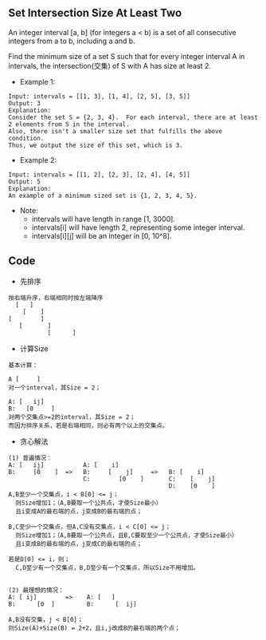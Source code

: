 ## Set Intersection Size At Least Two
An integer interval [a, b] (for integers a < b) is a set of all consecutive integers from a to b, including a and b.

Find the minimum size of a set S such that for every integer interval A in intervals, the intersection(交集) of S with A has size at least 2.

 - Example 1:

```
Input: intervals = [[1, 3], [1, 4], [2, 5], [3, 5]]
Output: 3
Explanation:
Consider the set S = {2, 3, 4}.  For each interval, there are at least 2 elements from S in the interval.
Also, there isn't a smaller size set that fulfills the above condition.
Thus, we output the size of this set, which is 3.

```

 - Example 2:

```
Input: intervals = [[1, 2], [2, 3], [2, 4], [4, 5]]
Output: 5
Explanation:
An example of a minimum sized set is {1, 2, 3, 4, 5}.
```

 - Note:
    - intervals will have length in range [1, 3000].
    - intervals[i] will have length 2, representing some integer interval.
    - intervals[i][j] will be an integer in [0, 10^8].

## Code

 - 先排序

```
按右端升序，右端相同时按左端降序
  [   ]
    [    ]
[        ]
   [       ]
           [      ]

```

 - 计算Size

```
基本计算：

A [     ]
对一个interval，其Size = 2；

A: [   ij]
B:   [0     ]
对两个交集点>=2的interval，其Size = 2；
而因为排序关系，若是右端相同，则必有两个以上的交集点。
```

 - 贪心解法

```
(1) 普遍情况：
A: [   ij]           A: [    i]
B:     [0    ]  =>   B:     [    j]     =>   B: [    i]   
                     C:        [0    ]       C:    [    j]
                                             D:    [0    ]
A,B至少一个交集点，i < B[0] <= j；
  则Size增加1；（A,B要取一个公共点，才使Size最小）
  且i变成A的最右端的点，j变成B的最右端的点；

B,C至少一个交集点，但A,C没有交集点，i < C[0] <= j；
  则Size增加1；（A,B要取一个公共点，且B,C要取至少一个公共点，才使Size最小）
  且i变成B的最右端的点，j变成C的最右端的点；

若是D[0] <= i，则；
  C,D至少有一个交集点，B,D至少有一个交集点，所以Size不用增加。


(2) 最理想的情况：
A: [ ij]        =>    A: [   ]     
B:      [0  ]         B:      [  ij]

A,B没有交集，j < B[0]；
则Size(A)+Size(B) = 2+2，且i,j改成B的最右端的两个点；
```
